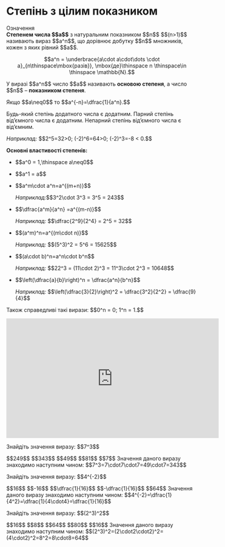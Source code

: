 # Степінь з цілим показником

<div class="space">
<div class="eoz-wrap">
<span class="eoz">Означення</span>
<div class="eoz-text">
<b>Степенем числа $$a$$</b> з натуральним показником $$n$$ $$(n>1)$$ називають вираз $$a^n$$, що дорівнює добутку $$n$$ множників, кожен з яких рівний $$a$$. <p align="center">$$a^n = \underbrace{a\cdot a\cdot\dots \cdot a}_{n\thinspace\mbox{разів}}, \mbox{де}\thinspace n \thinspace\in \thinspace \mathbb{N}.$$</p>
</div>
</div>
</div>

<p>У виразі $$a^n$$ число $$a$$ називають <b>основою степеня</b>, а число $$n$$ – <b>показником степеня</b>.</p>

<p>Якщо $$a\neq0$$ то $$a^{-n}=\dfrac{1}{a^n}.$$</p> 

<p>Будь-який степінь додатного числа є додатним. Парний степінь від’ємного числа є додатним. Непарний степінь від’ємного числа є від’ємним.</p>
<div class="space"></div>
<p><i>Наприклад:</i> $$2^5=32>0; (-2)^6=64>0; (-2)^3=-8 < 0.$$</p>
<div class="space"></div>
<p><b>Основні властивості степенів:</b></p>

<ul>
<li><p>$$a^0 = 1,\thinspace a\neq0$$</p></li>
<li><p>$$a^1 = a$$</p></li>
<li><p>$$a^m\cdot a^n=a^{(m+n)}$$</p></li>
<p><i>Наприклад:</i>$$3^2\cdot 3^3 = 3^5 = 243$$</p>
<li><p>$$\dfrac{a^m}{a^n} =a^{(m-n)}$$</p></li>
<p><i>Наприклад:</i> $$\dfrac{2^9}{2^4} = 2^5 = 32$$</p>
<li><p>$$(a^m)^n=a^{(m\cdot n)}$$</p></li>
<p><i>Наприклад:</i> $$(5^3)^2 = 5^6 = 15625$$</p>
<li><p>$$(a\cdot b)^n=a^n\cdot b^n$$</p></li>
<p><i>Наприклад:</i> $$22^3 = (11\cdot 2)^3 = 11^3\cdot 2^3 = 10648$$</p>
<li><p>$$\left(\dfrac{a}{b}\right)^n = \dfrac{a^n}{b^n}$$</p></li>
<p><i>Наприклад:</i> $$\left(\dfrac{3}{2}\right)^2 = \dfrac{3^2}{2^2} = \dfrac{9}{4}$$</p>
</ul>

<p>Також справедливі такі вирази: $$0^n = 0; 1^n = 1.$$</p>

<div class="fluidMedia">
<iframe align="center" width="560" height="315" src="https://www.youtube.com/embed/sui7taGUDFI" frameborder="0" allowfullscreen></iframe>
</div>
<div class="popup">
</div>

<div class="space"></div>

<quiz correctLabel="correct" incorrectLabel="incorrect" checkLabel="check">
    <question text="">
        <p>Знайдіть значення виразу: $$7^3$$</p>
        <answer>$$249$$</answer>
        <answer correct>$$343$$</answer>
        <answer>$$49$$</answer>
        <answer>$$81$$</answer>
        <answer>$$7$$</answer>
        <explanation>
        Значення даного виразу знаходимо наступним чином: $$7^3=7\cdot7\cdot7=49\cdot7=343$$
        </explanation>
    </question>
    <question text="">
        <p>Знайдіть значення виразу: $$4^{-2}$$</p>
        <answer>$$16$$</answer>
        <answer>$$-16$$</answer>
        <answer correct>$$\dfrac{1}{16}$$</answer>
        <answer>$$-\dfrac{1}{16}$$</answer>
        <answer>$$64$$</answer>
        <explanation>
        Значення даного виразу знаходимо наступним чином: $$4^{-2}=\dfrac{1}{4^2}=\dfrac{1}{4\cdot4}=\dfrac{1}{16}$$
        </explanation>
    </question>
    <question text="">
        <p>Знайдіть значення виразу: $$(2^3)^2$$</p>
        <answer>$$16$$</answer>
        <answer>$$8$$</answer>
        <answer correct>$$64$$</answer>
        <answer>$$80$$</answer>
        <answer>$$16$$</answer>
        <explanation>
        Значення даного виразу знаходимо наступним чином: $$(2^3)^2=(2\cdot2\cdot2)^2=(4\cdot2)^2=8^2=8\cdot8=64$$
        </explanation>
    </question>
</quiz>

